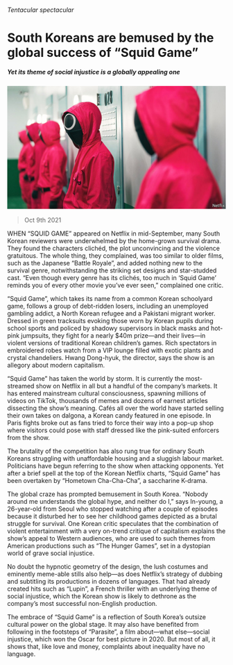 ###### Tentacular spectacular

# South Koreans are bemused by the global success of “Squid Game” 

##### Yet its theme of social injustice is a globally appealing one 

![image](images/20211009_ASP001_0.jpg) 

> Oct 9th 2021 

WHEN “SQUID GAME” appeared on Netflix in mid-September, many South Korean reviewers were underwhelmed by the home-grown survival drama. They found the characters clichéd, the plot unconvincing and the violence gratuitous. The whole thing, they complained, was too similar to older films, such as the Japanese “Battle Royale”, and added nothing new to the survival genre, notwithstanding the striking set designs and star-studded cast. “Even though every genre has its clichés, too much in ‘Squid Game’ reminds you of every other movie you’ve ever seen,” complained one critic.

“Squid Game”, which takes its name from a common Korean schoolyard game, follows a group of debt-ridden losers, including an unemployed gambling addict, a North Korean refugee and a Pakistani migrant worker. Dressed in green tracksuits evoking those worn by Korean pupils during school sports and policed by shadowy supervisors in black masks and hot-pink jumpsuits, they fight for a nearly $40m prize—and their lives—in violent versions of traditional Korean children’s games. Rich spectators in embroidered robes watch from a VIP lounge filled with exotic plants and crystal chandeliers. Hwang Dong-hyuk, the director, says the show is an allegory about modern capitalism.


“Squid Game” has taken the world by storm. It is currently the most-streamed show on Netflix in all but a handful of the company’s markets. It has entered mainstream cultural consciousness, spawning millions of videos on TikTok, thousands of memes and dozens of earnest articles dissecting the show’s meaning. Cafés all over the world have started selling their own takes on dalgona, a Korean candy featured in one episode. In Paris fights broke out as fans tried to force their way into a pop-up shop where visitors could pose with staff dressed like the pink-suited enforcers from the show.

The brutality of the competition has also rung true for ordinary South Koreans struggling with unaffordable housing and a sluggish labour market. Politicians have begun referring to the show when attacking opponents. Yet after a brief spell at the top of the Korean Netflix charts, “Squid Game” has been overtaken by “Hometown Cha-Cha-Cha”, a saccharine K-drama.

The global craze has prompted bemusement in South Korea. “Nobody around me understands the global hype, and neither do I,” says In-young, a 26-year-old from Seoul who stopped watching after a couple of episodes because it disturbed her to see her childhood games depicted as a brutal struggle for survival. One Korean critic speculates that the combination of violent entertainment with a very on-trend critique of capitalism explains the show’s appeal to Western audiences, who are used to such themes from American productions such as “The Hunger Games”, set in a dystopian world of grave social injustice.

No doubt the hypnotic geometry of the design, the lush costumes and eminently meme-able stills also help—as does Netflix’s strategy of dubbing and subtitling its productions in dozens of languages. That had already created hits such as “Lupin”, a French thriller with an underlying theme of social injustice, which the Korean show is likely to dethrone as the company’s most successful non-English production.

The embrace of “Squid Game” is a reflection of South Korea’s outsize cultural power on the global stage. It may also have benefited from following in the footsteps of “Parasite”, a film about—what else—social injustice, which won the Oscar for best picture in 2020. But most of all, it shows that, like love and money, complaints about inequality have no language.

